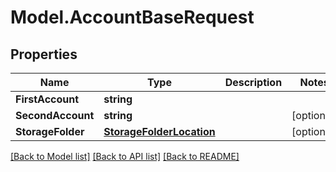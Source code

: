 # Model.AccountBaseRequest
## Properties
Name | Type | Description | Notes
------------ | ------------- | ------------- | -------------
**FirstAccount** | **string** |  | 
**SecondAccount** | **string** |  | [optional] 
**StorageFolder** | [**StorageFolderLocation**](StorageFolderLocation.md) |  | [optional] 



[[Back to Model list]](README.md#documentation-for-models) [[Back to API list]](README.md#documentation-for-api-endpoints) [[Back to README]](README.md)


